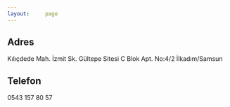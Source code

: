 ```yaml
---
layout:     page
---
```


## Adres
Kılıçdede Mah. İzmit Sk. Gültepe Sitesi C Blok Apt.  No:4/2 İlkadım/Samsun

## Telefon
0543 157 80 57